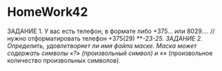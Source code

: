 # HomeWork42
ЗАДАНИЕ 1. У вас есть телефон, в формате либо +375... или 8029.... //нужно отформатировать телефон +375(29) ***-23-25.
ЗАДАНИЕ 2. Определить, удовлетворяет ли имя файла маске. Маска может содержать символы «?» (произвольный символ) и «*» 
(произвольное количество произвольных символов).
